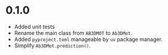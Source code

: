 # 0.1.0

  - Added unit tests
  - Rename the main class from `AB3DMOT` to `Ab3DMot`.
  - Added `pyproject.toml` manageable by `uv` package manager.
  - Simplify `Ab3DMot.prediction()`.